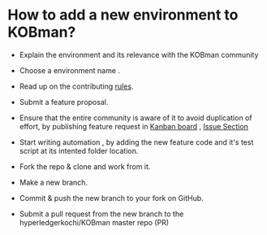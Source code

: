 # How to add a new environment to KOBman? 

- Explain the environment and its relevance with the KOBman community
- Choose a environment name . 
- Read up on the contributing [rules](https://github.com/hyperledgerkochi/KOBman/blob/master/docs/user-guides/contributors_guide.md).
- Submit a feature proposal.
- Ensure that the entire community is aware of it to avoid duplication of effort, by publishing  feature request in [Kanban board](https://github.com/orgs/hyperledgerkochi/projects/3) , [Issue Section](https://github.com/hyperledgerkochi/KOBman/issues)
 
- Start writing automation , by adding the new feature code and it's test script at its intented folder location. 
- Fork the repo & clone and work from it. 
- Make a new branch. 
- Commit & push the new branch to your fork on GitHub. 
- Submit a pull request from the new branch to the hyperledgerkochi/KOBman master repo (PR)




 


